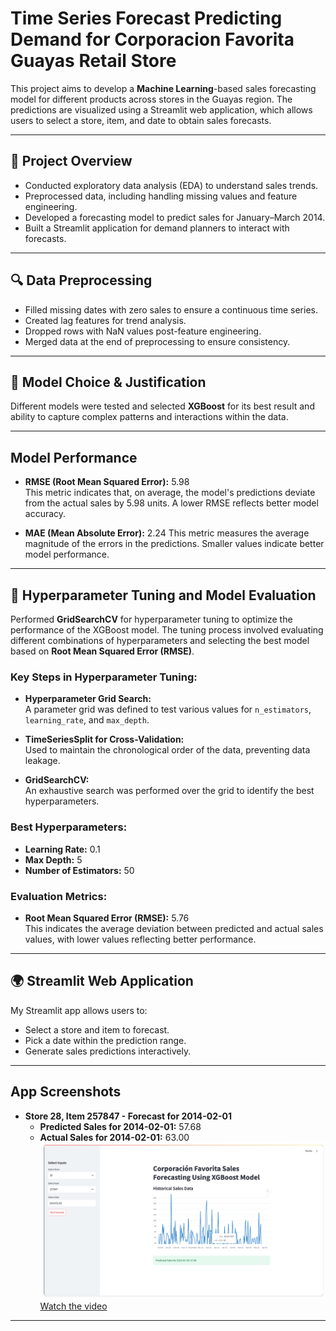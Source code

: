 # **Time Series Forecast Predicting Demand for Corporacion Favorita Guayas Retail Store**

This project aims to develop a **Machine Learning**-based sales forecasting model for different products across stores in the Guayas region. The predictions are visualized using a Streamlit web application, which allows users to select a store, item, and date to obtain sales forecasts.

---

## 🚀 **Project Overview**

- Conducted exploratory data analysis (EDA) to understand sales trends.
- Preprocessed data, including handling missing values and feature engineering.
- Developed a forecasting model to predict sales for January–March 2014.
- Built a Streamlit application for demand planners to interact with forecasts.

---

## 🔍 **Data Preprocessing**

- Filled missing dates with zero sales to ensure a continuous time series.
- Created lag features for trend analysis.
- Dropped rows with NaN values post-feature engineering.
- Merged data at the end of preprocessing to ensure consistency.

---

## 🤖 **Model Choice & Justification**

Different models were tested and selected **XGBoost** for its best result and ability to capture complex patterns and interactions within the data.

---
## **Model Performance**

- **RMSE (Root Mean Squared Error):** 5.98  
  This metric indicates that, on average, the model's predictions deviate from the actual sales by 5.98 units. A lower RMSE reflects better model accuracy.

- **MAE (Mean Absolute Error):** 2.24
  This metric measures the average magnitude of the errors in the predictions. Smaller values indicate better model performance.
---

## 🔧 **Hyperparameter Tuning and Model Evaluation**

Performed **GridSearchCV** for hyperparameter tuning to optimize the performance of the XGBoost model. The tuning process involved evaluating different combinations of hyperparameters and selecting the best model based on **Root Mean Squared Error (RMSE)**.

### **Key Steps in Hyperparameter Tuning:**
- **Hyperparameter Grid Search:**  
  A parameter grid was defined to test various values for `n_estimators`, `learning_rate`, and `max_depth`.
  
- **TimeSeriesSplit for Cross-Validation:**  
  Used to maintain the chronological order of the data, preventing data leakage.

- **GridSearchCV:**  
  An exhaustive search was performed over the grid to identify the best hyperparameters.

### **Best Hyperparameters:**
- **Learning Rate:** 0.1
- **Max Depth:** 5
- **Number of Estimators:** 50

### **Evaluation Metrics:**
- **Root Mean Squared Error (RMSE):** 5.76  
  This indicates the average deviation between predicted and actual sales values, with lower values reflecting better performance.

---

## 🌍 **Streamlit Web Application**

My Streamlit app allows users to:

- Select a store and item to forecast.
- Pick a date within the prediction range.
- Generate sales predictions interactively.

---

## **App Screenshots**
- **Store 28, Item 257847 - Forecast for 2014-02-01**
  - **Predicted Sales for 2014-02-01:** 57.68
  - **Actual Sales for 2014-02-01:** 63.00
![Alt text](Screenshot_Streamlit/Screenshot%202025-03-23%20at%2013.40.37.png)
[Watch the video](https://github.com/JyotiTidke26/Time-Series-Forecast-Predicting-Demand-for-Corporaci-n-Favorita-Guayas-Retail-Store/raw/main/Screenshot_Streamlit/Screen%20Recording%20-%20Mar%2023,%202025.mp4)

---




